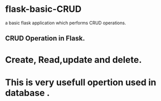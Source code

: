 # flask-basic-CRUD
a basic flask application which performs CRUD operations.
## CRUD Operation in Flask.
# Create, Read,update and delete.
# This is very usefull opertion used in database .

